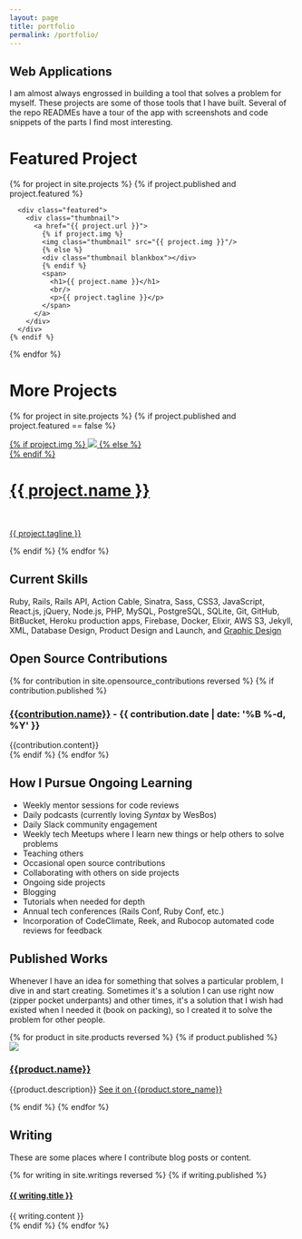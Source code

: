 ```yaml
---
layout: page
title: portfolio
permalink: /portfolio/
---
```


<div class="portfolio-index">

  <h2>Web Applications</h2>

  <p class="section-explanation">I am almost always engrossed in building a tool that solves a problem for myself. These projects are some of those tools that I have built. Several of the repo READMEs have a tour of the app with screenshots and code snippets of the parts I find most interesting.</p>

  <div class="rails-sites">
    <div class="projects-subhead">
      <h1>Featured Project</h1>
    </div> <!-- projects-subhead -->
  {% for project in site.projects %}
    {% if project.published and project.featured %}

      <div class="featured">
        <div class="thumbnail">
          <a href="{{ project.url }}">
            {% if project.img %}
            <img class="thumbnail" src="{{ project.img }}"/>
            {% else %}
            <div class="thumbnail blankbox"></div>
            {% endif %}
            <span>
              <h1>{{ project.name }}</h1>
              <br/>
              <p>{{ project.tagline }}</p>
            </span>
          </a>
        </div>
      </div>
    {% endif %}
  {% endfor %}
  </div>

  <div class="rails-sites">
    <div class="projects-subhead">
      <h1>More Projects</h1>
    </div>


  {% for project in site.projects %}
    {% if project.published and project.featured == false %}
      <div class="project">
        <div class="thumbnail">
          <a href="{{ project.url }}">
            {% if project.img %}
            <img class="thumbnail" src="{{ project.img }}"/>
            {% else %}
            <div class="thumbnail blankbox"></div>
            {% endif %}
            <span>
              <h1>{{ project.name }}</h1>
              <br/>
              <p>{{ project.tagline }}</p>
            </span>
          </a>
        </div>
      </div>
    {% endif %}
  {% endfor %}
  </div>

  <h2>Current Skills</h2>

  <p class="section-explanation">Ruby, Rails, Rails API, Action Cable, Sinatra, Sass, CSS3, JavaScript, React.js, jQuery, Node.js, PHP, MySQL, PostgreSQL, SQLite, Git, GitHub, BitBucket, Heroku production apps, Firebase, Docker, Elixir, AWS S3, Jekyll, XML, Database Design, Product Design and Launch, and <a href="https://www.localflavormarketing.com/#portfolio" target="_blank">Graphic Design</a></p>

  <h2>Open Source Contributions</h2>

  <div class="open-source">
    {% for contribution in site.opensource_contributions reversed %}
      {% if contribution.published %}
        <article>
          <h3>
            <a href="{{contribution.site_url}}" target="_blank" alt="{{contribution.name}}">{{contribution.name}}</a>
            <span class="post-meta"> - {{ contribution.date | date: '%B %-d, %Y' }}</span>
          </h3>
          {{contribution.content}}
        </article>
      {% endif %}
    {% endfor %}
  </div><!-- open-source -->


  <h2>How I Pursue Ongoing Learning</h2>
  <div class="center-column">
    <ul>
      <li>Weekly mentor sessions for code reviews</li>
      <li>Daily podcasts (currently loving <em>Syntax</em> by WesBos)</li>
      <li>Daily Slack community engagement</li>
      <li>Weekly tech Meetups where I learn new things or help others to solve problems</li>
      <li>Teaching others</li>
      <li>Occasional open source contributions</li>
      <li>Collaborating with others on side projects</li>
      <li>Ongoing side projects</li>
      <li>Blogging</li>
      <li>Tutorials when needed for depth</li>
      <li>Annual tech conferences (Rails Conf, Ruby Conf, etc.)</li>
      <li>Incorporation of CodeClimate, Reek, and Rubocop automated code reviews for feedback</li>
    </ul>
  </div>

  <h2>Published Works</h2>

  <p class="section-explanation">Whenever I have an idea for something that solves a particular problem, I dive in and start creating. Sometimes it's a solution I can use right now (zipper pocket underpants) and other times, it's a solution that I wish had existed when I needed it (book on packing), so I created it to solve the problem for other people.</p>

  <div class="products">
    {% for product in site.products reversed %}
      {% if product.published %}
        <article>
          <a href="{{product.store_url}}" target="_blank" alt="{{product.store_name}}"><img src="{{product.img}}"></a>
          <div class="explanation">
            <a href="{{product.store_url}}" target="_blank" alt="{{product.store_name}}"><h3>{{product.name}}</h3></a>
            <p>{{product.description}} <a href="{{product.store_url}}" target="_blank" alt="{{product.store_name}}">See it on {{product.store_name}}</a></p>
          </div>
        </article>
      {% endif %}  
    {% endfor %}
  </div><!-- products -->


  <h2>Writing</h2>
  <p class="section-explanation">These are some places where I contribute blog posts or content.</p>

  <div class="writing">
    {% for writing in site.writings reversed %}
      {% if writing.published %}
        <article>
          <h4><a href="{{ writing.site_url }}">{{ writing.title }}</a></h4>
          {{ writing.content }}
        </article>
      {% endif %}
    {% endfor %}
  </div> <!-- writing -->

</div> <!-- portfolio-index -->

